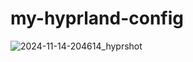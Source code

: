 # my-hyprland-config
![2024-11-14-204614_hyprshot](https://github.com/user-attachments/assets/44386b76-1e24-4d2f-aa07-a8d1b7ad1e4e)
